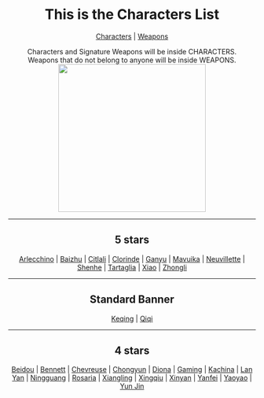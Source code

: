 <body>
  <div align="center">
    <h1>This is the Characters List</h1><p></p>
<a href="">Characters</a> | <a href="">Weapons</a><p></p>
Characters and Signature Weapons will be inside CHARACTERS.<br>
Weapons that do not belong to anyone will be inside WEAPONS.<br>
<img src="https://i.imgur.com/YgOJ9yy.png" widht=200 height=300>
<hr>
<h2>5 stars</h2>
<a href="https://github.com/lihgrandini/characterstp/tree/main/Characters/Arlecchino">Arlecchino</a> | 
<a href="https://github.com/lihgrandini/characterstp/tree/main/Characters/Baizhu">Baizhu</a> | 
<a href="https://github.com/lihgrandini/characterstp/tree/main/Characters/Citlali">Citlali</a> | 
<a href="https://github.com/lihgrandini/characterstp/tree/main/Characters/Clorinde">Clorinde</a> | 
<a href="https://github.com/lihgrandini/characterstp/tree/main/Characters/Ganyu">Ganyu</a> | 
<a href="https://github.com/lihgrandini/characterstp/tree/main/Characters/Mavuika">Mavuika</a> | 
<a href="https://github.com/lihgrandini/characterstp/tree/main/Characters/Neuvillette">Neuvillette</a> | 
<a href="https://github.com/lihgrandini/characterstp/tree/main/Characters/Shenhe">Shenhe</a> | 
<a href="https://github.com/lihgrandini/characterstp/tree/main/Characters/Tartaglia%20(Childe)">Tartaglia</a> | 
<a href="https://github.com/lihgrandini/characterstp/tree/main/Characters/Xiao">Xiao</a> | 
<a href="https://github.com/lihgrandini/characterstp/tree/main/Characters/Zhongli">Zhongli</a>
<hr>
<h2>Standard Banner</h2>
<a href="https://github.com/lihgrandini/characterstp/tree/main/Characters/Keqing">Keqing</a> | 
<a href="https://github.com/lihgrandini/characterstp/tree/main/Characters/Qiqi">Qiqi</a>
<hr>
<h2>4 stars</h2>
<a href="https://github.com/lihgrandini/characterstp/tree/main/Characters/Beidou">Beidou</a> | 
<a href="https://github.com/lihgrandini/characterstp/tree/main/Characters/Bennett">Bennett</a> | 
<a href="https://github.com/lihgrandini/characterstp/tree/main/Characters/Chevreuse">Chevreuse</a> | 
<a href="https://github.com/lihgrandini/characterstp/tree/main/Characters/Chongyun">Chongyun</a> | 
<a href="https://github.com/lihgrandini/characterstp/tree/main/Characters/Diona">Diona</a> | 
<a href="https://github.com/lihgrandini/characterstp/tree/main/Characters/Gaming">Gaming</a> | 
<a href="https://github.com/lihgrandini/characterstp/tree/main/Characters/Kachina">Kachina</a> | 
<a href="https://github.com/lihgrandini/characterstp/tree/main/Characters/Lan%20Yan">Lan Yan</a> | 
<a href="https://github.com/lihgrandini/characterstp/tree/main/Characters/Ningguang">Ningguang</a> | 
<a href="https://github.com/lihgrandini/characterstp/tree/main/Characters/Rosaria">Rosaria</a> | 
<a href="https://github.com/lihgrandini/characterstp/tree/main/Characters/Xiangling">Xiangling</a> | 
<a href="https://github.com/lihgrandini/characterstp/tree/main/Characters/Xingqiu">Xingqiu</a> | 
<a href="https://github.com/lihgrandini/characterstp/tree/main/Characters/Xinyan">Xinyan</a> | 
<a href="https://github.com/lihgrandini/characterstp/tree/main/Characters/Yanfei">Yanfei</a> | 
<a href="https://github.com/lihgrandini/characterstp/tree/main/Characters/Yaoyao">Yaoyao</a> | 
<a href="https://github.com/lihgrandini/characterstp/tree/main/Characters/Yun%20Jin">Yun Jin</a>
</body>
